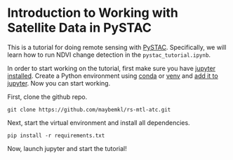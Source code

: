 # Introduction to Working with Satellite Data in PySTAC

This is a tutorial for doing remote sensing with [PySTAC](https://pystac.readthedocs.io/en/stable/). Specifically, we will learn how to run NDVI change detection in the ```pystac_tutorial.ipynb```.

In order to start working on the tutorial, first make sure you have [jupyter installed](https://jupyter.org/install). Create a Python environment using [conda](https://conda.io/projects/conda/en/latest/user-guide/tasks/manage-environments.html) or [venv](https://stackoverflow.com/questions/43069780/how-to-create-virtual-env-with-python3) and [add it to jupyter](https://archive.is/L9Rqv). Now you can start working.

First, clone the github repo.

```
git clone https://github.com/maybemkl/rs-mtl-atc.git 
```

Next, start the virtual environment and install all dependencies.

```
pip install -r requirements.txt
```

Now, launch jupyter and start the tutorial!